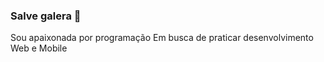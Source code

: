 ### Salve galera 👋

Sou apaixonada por programação
Em busca de praticar desenvolvimento Web e Mobile



